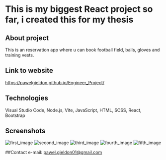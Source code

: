 # This is my biggest React project so far, i created this for my thesis


## About project
This is an reservation app where u can book football field, balls, gloves and training vests.

## Link to website
https://pawelgieldon.github.io/Engineer_Project/

## Technologies
Visual Studio Code,
Node.js,
Vite,
JavaScript,
HTML,
SCSS,
React,
Bootstrap

## Screenshots
![first_image](https://github.com/PawelGieldon/Engineer_Project/assets/93713186/929ec9ba-fccc-484c-96fc-2a4e9d5bbc18)
![second_image](https://github.com/PawelGieldon/Engineer_Project/assets/93713186/a1e369c7-f93b-4cb0-a2a5-61d6efc11547)
![third_image](https://github.com/PawelGieldon/Engineer_Project/assets/93713186/7978eae3-fb5f-4b6a-9936-050f0c36e63b)
![fourth_image](https://github.com/PawelGieldon/Engineer_Project/assets/93713186/7c369b67-cecb-48ae-8b23-c3455739f8c8)
![fifth_image](https://github.com/PawelGieldon/Engineer_Project/assets/93713186/73fff788-c108-495d-92d0-0d9978a638a3)


##Contact
e-mail: pawel.gieldon01@gmail.com
